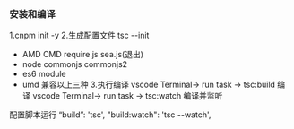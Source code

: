### 安装和编译
1.cnpm init -y
2.生成配置文件
tsc --init
- AMD CMD require.js sea.js(退出)
- node commonjs  commonjs2
- es6 module
- umd 兼容以上三种
3.执行编译
vscode Terminal-> run task -> tsc:build 编译
vscode Terminal-> run task -> tsc:watch 编译并监听

配置脚本运行
“build”: 'tsc',
"build:watch": 'tsc --watch',


